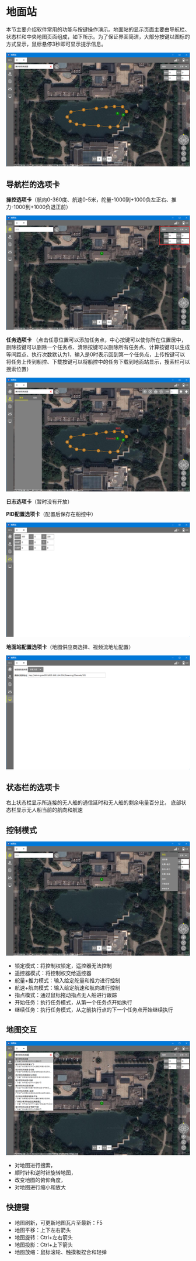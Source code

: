 # 地面站

本节主要介绍软件常用的功能与按键操作演示。地面站的显示页面主要由导航栏、状态栏和中央地图页面组成，如下所示。为了保证界面简洁，大部分按键以图标的方式显示，鼠标悬停3秒即可显示提示信息。

![Overall](Images/Overall.png)

## 导航栏的选项卡

**操控选项卡**（航向0-360度、航速0-5米，舵量-1000到+1000负左正右、推力-1000到+1000负退正前）

![Control](Images/Control.png)

**任务选项卡**
（点击任意位置可以添加任务点，中心按键可以使你所在位置居中，删除按键可以删除一个任务点、清除按键可以删除所有任务点、计算按键可以生成等间距点、执行次数默认为1，输入是0时表示回到第一个任务点，上传按键可以将任务上传到船控、下载按键可以将船控中的任务下载到地面站显示，搜索栏可以搜索位置）

![Missions](Images/Missions.png)

**日志选项卡**（暂时没有开放）

**PID配置选项卡**（配置后保存在船控中）

![VehicleConfigurations](Images/VehicleConfigurations.png)

**地面站配置选项卡**（地图供应商选择、视频流地址配置）

![GcsConfigurations](Images/GcsConfigurations.png)

## 状态栏的选项卡

右上状态栏显示所连接的无人船的通信延时和无人船的剩余电量百分比， 底部状态栏显示无人船当前的航向和航速

## 控制模式

![Modes](Images/Modes.png)

* 锁定模式：将控制权锁定，遥控器无法控制
* 遥控器模式：将控制权交给遥控器
* 舵量+推力模式：输入给定舵量和推力进行控制
* 航速+航向模式：输入给定航速和航向进行控制
* 指点模式：通过鼠标拖动指点无人船进行跟踪
* 开始任务：执行任务模式，从第一个任务点开始执行
* 继续任务：执行任务模式，从之前执行点的下一个任务点开始继续执行

## 地图交互

![Maps](Images/Maps.png)

* 对地图进行搜索，
* 顺时针和逆时针旋转地图，
* 改变地图的俯仰角度，
* 对地图进行缩小和放大

## 快捷键

* 地图刷新，可更新地图瓦片至最新：F5
* 地图平移：上下左右箭头
* 地图旋转：Ctrl+左右箭头
* 地图投影：Ctrl+上下箭头
* 地图放缩：鼠标滚轮、触摸板捏合和轻弹
